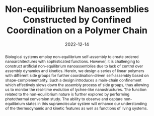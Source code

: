 ---
title: Non-equilibrium Nanoassemblies Constructed by Confined Coordination on a Polymer Chain
authors:
- Zhikai Li
- Min Chen
- Zhi Chen
- 朱有亮
- Chenxing Guo
- Heng Wang
- Yi Qin
- Fang Fang
- Dong Wang
- Chenliang Su
- Chuanxin He
- Xiujun Yu
- Zhong-Yuan Lu
- Xiaopeng Li
date: '2022-12-14'
doi: 10.1021/jacs.2c09726
publish_types: ['期刊文章']
publication: Journal of the American Chemical Society
publication_short: J. Am. Chem. Soc.
abstract: Biological systems employ non-equilibrium self-assembly to  create ordered nanoarchitectures with sophisticated functions. However,  it is challenging to construct artificial non-equilibrium nanoassemblies  due to lack of control over assembly dynamics and kinetics. Herein, we  design a series of linear polymers with different side groups for  further coordination-driven self-assembly based on  shape-complementarity. Such a design introduces a main-chain confinement  which effectively slows down the assembly process of side groups, thus  allowing us to monitor the real-time evolution of lychee-like  nanostructures. The function related to the non-equilibrium nature is  further explored by performing photothermal conversion study. The  ability to observe and capture non-equilibrium states in this  supramolecular system will enhance our understanding of the  thermodynamic and kinetic features as well as functions of living  systems.
url_pdf: https://doi.org/10.1021/jacs.2c09726
---